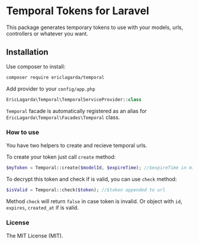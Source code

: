 # Temporal Tokens for Laravel

This package generates temporary tokens to use with your models, urls, controllers or whatever you want.

## Installation

Use composer to install:

```sh
composer require ericlagarda/temporal
```

Add provider to your `config/app.php`

```php
EricLagarda\Temporal\TemporalServiceProvider::class
```

`Temporal` facade  is automatically registered as an alias for `EricLagarda\Temporal\Facades\Temporal` class.



### How to use

You have two helpers to create and recieve temporal urls. 

To create your token just call `create` method:

```php
$myToken = Temporal::create($modelId, $expireTime); //$expireTime in minutes to expire
```

To decrypt this token and check if is valid, you can use `check` method:

```php
$isValid = Temporal::check($token); //$token appended to url
```

Method `check` will return `false` in case token is invalid. Or object with `id`, `expires`, `created_at` if is valid.


### License

The MIT License (MIT).
